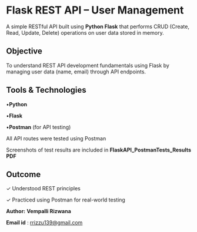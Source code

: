 # Flask REST API – User Management

A simple RESTful API built using **Python Flask** that performs CRUD (Create, Read, Update, Delete) operations on user data stored in memory.

##  Objective
To understand REST API development fundamentals using Flask by managing user data (name, email) through API endpoints.

## Tools & Technologies
  •**Python**
 
  •**Flask**
  
  •**Postman** (for API testing)

All API routes were tested using Postman

Screenshots of test results are included in **FlaskAPI_PostmanTests_Results PDF**

## Outcome
 ✓ Understood REST principles

 ✓ Practiced using Postman for real-world testing

**Author:** **Vempalli Rizwana**

**Email id** : rrizzu139@gmail.com

